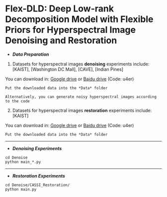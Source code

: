 # Flex-DLD: Deep Low-rank Decomposition Model with Flexible Priors for Hyperspectral Image Denoising and Restoration

- ***Data Preparation***


1) Datasets for hyperspectral images **denoising** experiments include: [KAIST], [Washington DC Mall], [CAVE], [Indian Pines]


You can download in: [Google drive](https://drive.google.com/drive/folders/17LzFSdVCU2p0pfxbyghjZJw2nlf0yN97?usp=sharing) or [Baidu drive](https://pan.baidu.com/s/1mdLWXgvzkmQscfZu4t4M7A) (Code: u4er)

```
Put the downloaded data into the *Data* folder

Alternatively, you can generate noisy hyperspectral images according to the code
```

2) Datasets for hyperspectral images **restoration** experiments include: [KAIST]


You can download in: [Google drive](https://drive.google.com/drive/folders/17LzFSdVCU2p0pfxbyghjZJw2nlf0yN97?usp=sharing) or [Baidu drive](https://pan.baidu.com/s/1mdLWXgvzkmQscfZu4t4M7A) (Code: u4er)

```
Put the downloaded data into the *Data* folder
```




---

- ***Denoising Experiments***
```
cd Denoise
python main_*.py
```



---
- ***Restoration Experiments***
```
cd Denoise/CASSI_Restoration/
python main.py
```
